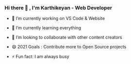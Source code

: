 ### Hi there 👋 , I'm Karthikeyan - Web Developer

- <p>🔭 I’m currently working on VS Code & Website</p>
- <p>🌱 I’m currently learning everything</p>
- <p>👯 I’m looking to collaborate with other content creators</p>
- <p>😄 2021 Goals : Contribute more to Open Source projects</p>
- <p>⚡ Fun fact: I am always busy</p>
